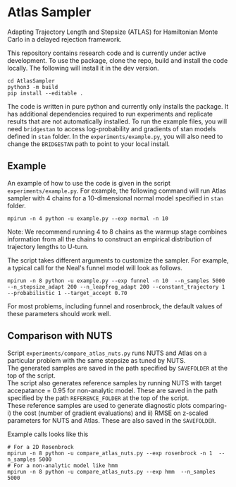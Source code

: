 # Atlas Sampler
Adapting Trajectory Length and Stepsize (ATLAS) for Hamiltonian Monte Carlo in a delayed rejection framework. 

This repository contains research code and is currently under active development. 
To use the package, clone the repo, build and install the code locally.
The following will install it in the dev version.
```
cd AtlasSampler
python3 -m build
pip install --editable .
```
The code is written in pure python and currently only installs the package.
It has additional dependencies required to run experiments and replicate results that are not automatically installed.
To run the example files, you will need `bridgestan` to access log-probability and gradients of stan models defined in `stan` folder. 
In the `experiments/example.py`, you will also need to change the `BRIDGESTAN` path to point to your local install.

## Example
An example of how to use the code is given in the script `experiments/example.py`.
For example, the following command will run Atlas sampler with 4 chains for a 10-dimensional normal model specified in `stan` folder. 
```
mpirun -n 4 python -u example.py --exp normal -n 10 
```
Note: We recommend running 4 to 8 chains as the warmup stage combines information from all the chains to construct an empirical distribution of trajectory lengths to U-turn. 

The script takes different arguments to customize the sampler. For example, a typical call for the Neal's funnel model will look as follows.
```
mpirun -n 8 python -u example.py --exp funnel -n 10  --n_samples 5000 --n_stepsize_adapt 200 --n_leapfrog_adapt 200 --constant_trajectory 1  --probabilistic 1 --target_accept 0.70
```
For most problems, including funnel and rosenbrock, the default values of these parameters should work well.


## Comparison with NUTS
Script `experiments/compare_atlas_nuts.py` runs NUTS and Atlas on a particular problem with the same stepsize as tuned by NUTS. <br>
The generated samples are saved in the path specified by `SAVEFOLDER` at the top of the script. <br>
The script also generates reference samples by running NUTS with target accepatance = 0.95 for non-analytic model.
These are saved in the path specified by the path `REFERENCE_FOLDER` at the top of the script. <br>
These reference samples are used to generate diagnostic plots comparing-
i) the cost (number of gradient evaluations) and ii) RMSE on z-scaled parameters for NUTS and Atlas.
These are also saved in the `SAVEFOLDER`.

Example calls looks like this
```
# For a 2D Rosenbrock
mpirun -n 8 python -u compare_atlas_nuts.py --exp rosenbrock -n 1  --n_samples 5000 
# For a non-analytic model like hmm
mpirun -n 8 python -u compare_atlas_nuts.py --exp hmm  --n_samples 5000 
```
